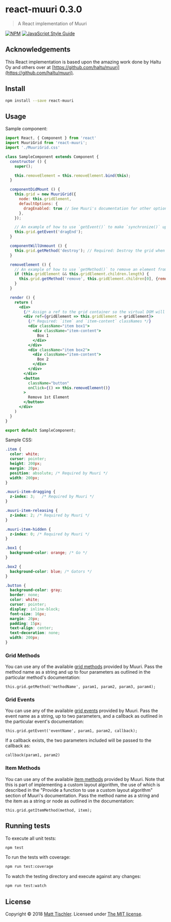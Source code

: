# react-muuri 0.3.0

> A React implementation of Muuri

[![NPM](https://img.shields.io/npm/v/react-muuri.svg)](https://www.npmjs.com/package/react-muuri) [![JavaScript Style Guide](https://img.shields.io/badge/code_style-standard-brightgreen.svg)](https://standardjs.com)

## Acknowledgements
This React implementation is based upon the amazing work done by Haltu Oy and others over at [https://github.com/haltu/muuri](https://github.com/haltu/muuri).

## Install

```bash
npm install --save react-muuri
```

## Usage

Sample component:
```jsx
import React, { Component } from 'react'
import MuuriGrid from 'react-muuri';
import './MuuriGrid.css'

class SampleComponent extends Component {
  constructor () {
    super();

    this.removeElement = this.removeElement.bind(this);
  }

  componentDidMount () {
    this.grid = new MuuriGrid({
      node: this.gridElement,
      defaultOptions: {
        dragEnabled: true // See Muuri's documentation for other option overrides.
      },
    });

    // An example of how to use `getEvent()` to make `synchronize()` update the grid.
    this.grid.getEvent('dragEnd');
  }

  componentWillUnmount () {
    this.grid.getMethod('destroy'); // Required: Destroy the grid when the component is unmounted.
  }

  removeElement () {
    // An example of how to use `getMethod()` to remove an element from the grid.
    if (this.gridElement && this.gridElement.children.length) {
      this.grid.getMethod('remove', this.gridElement.children[0], {removeElements: true});
    }
  }

  render () {
    return (
      <div>
        {/* Assign a ref to the grid container so the virtual DOM will ignore it for now (WIP). */}
        <div ref={gridElement => this.gridElement = gridElement}>
          {/* Required: `item` and `item-content` classNames */}
          <div className="item box1">
            <div className="item-content">
              Box 1
            </div>
          </div>
          <div className="item box2">
            <div className="item-content">
              Box 2
            </div>
          </div>
        </div>
        <button
          className="button"
          onClick={() => this.removeElement()}
        >
          Remove 1st Element
        </button>
      </div>
    )
  }
}

export default SampleComponent;
```

Sample CSS:

```css
.item {
  color: white;
  cursor: pointer;
  height: 200px;
  margin: 20px;
  position: absolute; /* Required by Muuri */
  width: 200px;
}

.muuri-item-dragging {
  z-index: 3;   /* Required by Muuri */
}

.muuri-item-releasing {
  z-index: 2; /* Required by Muuri */
}

.muuri-item-hidden {
  z-index: 0; /* Required by Muuri */
}

.box1 {
  background-color: orange; /* Go */
}

.box2 {
  background-color: blue; /* Gators */
}

.button {
  background-color: gray;
  border: none;
  color: white;
  cursor: pointer;
  display: inline-block;
  font-size: 16px;
  margin: 20px;
  padding: 15px;
  text-align: center;
  text-decoration: none;
  width: 200px;
}
```

### Grid Methods
You can use any of the available [grid methods](https://github.com/haltu/muuri#grid-methods) provided by Muuri. Pass the method name as a string and up to four parameters as outlined in the particular method's documentation:

```
this.grid.getMethod('methodName', param1, param2, param3, param4);
```

### Grid Events
You can use any of the available [grid events](https://github.com/haltu/muuri#grid-events) provided by Muuri. Pass the event name as a string, up to two parameters, and a callback as outlined in the particular event's documentation:

```
this.grid.getEvent('eventName', param1, param2, callback);
```

If a callback exists, the two parameters included will be passed to the callback as:

```
callback(param1, param2)
```

### Item Methods
You can use any of the available [item methods](https://github.com/haltu/muuri#item-methods) provided by Muuri. Note that this is part of implementing a custom layout algorithm, the use of which is described in the "Provide a function to use a custom layout algorithm" section of Muuri's documentation. Pass the method name as a string and the item as a string or node as outlined in the documentation:

```
this.grid.getItemMethod(method, item);
```

## Running tests

To execute all unit tests:
```bash
npm test
```

To run the tests with coverage:
```bash
npm run test:coverage
```

To watch the testing directory and execute against any changes:
```bash
npm run test:watch
```

## License

Copyright © 2018 [Matt Tischler](https://github.com/mjtischler). Licensed under [The MIT license](https://github.com/mjtischler/react-muuri/blob/develop/LICENSE.md).
